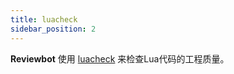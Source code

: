 ```yaml
---
title: luacheck
sidebar_position: 2
---
```


**Reviewbot** 使用 [luacheck](https://github.com/mpeterv/luacheck) 来检查Lua代码的工程质量。
